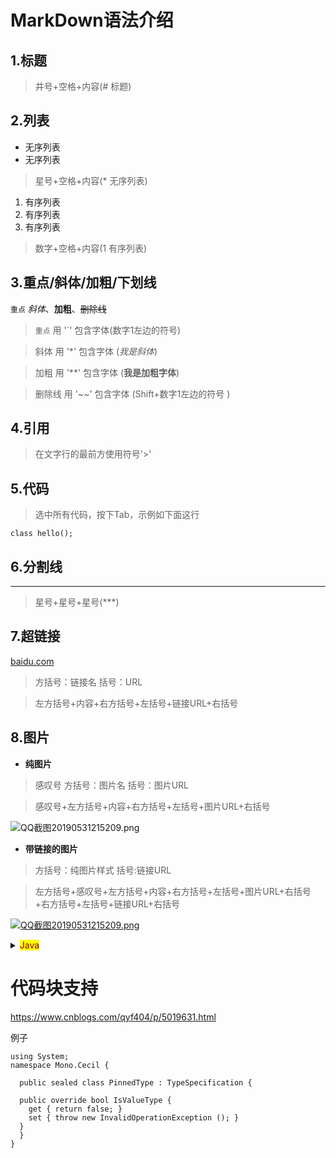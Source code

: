 # MarkDown语法介绍
## 1.标题
> 井号+空格+内容(# 标题)
## 2.列表
* 无序列表
* 无序列表
> 星号+空格+内容(* 无序列表)

1. 有序列表
2. 有序列表
3. 有序列表
> 数字+空格+内容(1 有序列表)

## 3.重点/斜体/加粗/下划线

`重点` *斜体*、**加粗**、~~删除线~~

> `重点` 用 '`' 包含字体(数字1左边的符号)

> 斜体 用 '*' 包含字体 (*我是斜体*)

> 加粗 用 '**' 包含字体 (**我是加粗字体**)

> 删除线 用 '~~' 包含字体 (Shift+数字1左边的符号 )

## 4.引用
>在文字行的最前方使用符号'>'

## 5.代码
> 选中所有代码，按下Tab，示例如下面这行

    class hello();    

## 6.分割线
***
> 星号+星号+星号(***)

## 7.超链接
[baidu.com](https://www.baidu.com/index.html)
> 方括号：链接名    括号：URL

> 左方括号+内容+右方括号+左括号+链接URL+右括号

## 8.图片
* **纯图片**

> 感叹号    方括号：图片名  括号：图片URL

> 感叹号+左方括号+内容+右方括号+左括号+图片URL+右括号

![QQ截图20190531215209.png](https://i.loli.net/2019/05/31/5cf1319b8f1d120336.png)

* **带链接的图片**

> 方括号：纯图片样式    括号:链接URL

> 左方括号+感叹号+左方括号+内容+右方括号+左括号+图片URL+右括号+右方括号+左括号+链接URL+右括号

[![QQ截图20190531215209.png](https://i.loli.net/2019/05/31/5cf1319b8f1d120336.png)](https://www.baidu.com/index.html)


<details>
<summary><mark><font color=darkred>Java</font></mark></summary>
<table border="1">
<tr>
  <td><b>JVM</b></td>
  <td>Java虚拟机(Java Virtual Machine):虚拟机包括(字节码指令集,寄存器,栈,垃圾回收堆,存储方法域),运行与平台无关的字节码,并解释成具体OS平台上的指令执行</td>
  </tr>
<tr>
  <td><b>JRE</b></td>
  <td>Java运行环境(Java Running Environment)：JRE可以让编译好的类（字节码）运行起来，是让Java运行起来的最小环境。简单来说JRE=JVM+API（不包括与开发有关的API）</td>
</tr>
<tr>
  <td><b>JDK</b></td>
  <td>Java开发套件(Java Development Kit):程序开发者用于编译调试Java程序的开发包,通常包含JRE</td>
</tr>
<tr>
  <td></td>
  <td></td>
</tr>
<tr>
  <td><b>JSP</b></td>
  <td>Java Server Pages:一种支持动态内容开发的网页技术.其中大部分以<%开始并以%>作为结束标志插入Java代码到HTML页面</td>
</tr>
<tr>
  <td><b>Tomcat</b></td>
  <td><b>Web应用服务器</b>: Servlet 容器，实现了对 Servlet 和 JSP 的支持，并提供了作为Web服务器的一些特有功能，如Tomcat管理和控制平台、安全域管理和Tomcat阀等。</td>
</tr>
</table>
</details>


# 代码块支持
https://www.cnblogs.com/qyf404/p/5019631.html

例子

```c-sharp
using System;
namespace Mono.Cecil {

  public sealed class PinnedType : TypeSpecification {

  public override bool IsValueType {
    get { return false; }
    set { throw new InvalidOperationException (); }
  }
  }
}
```
